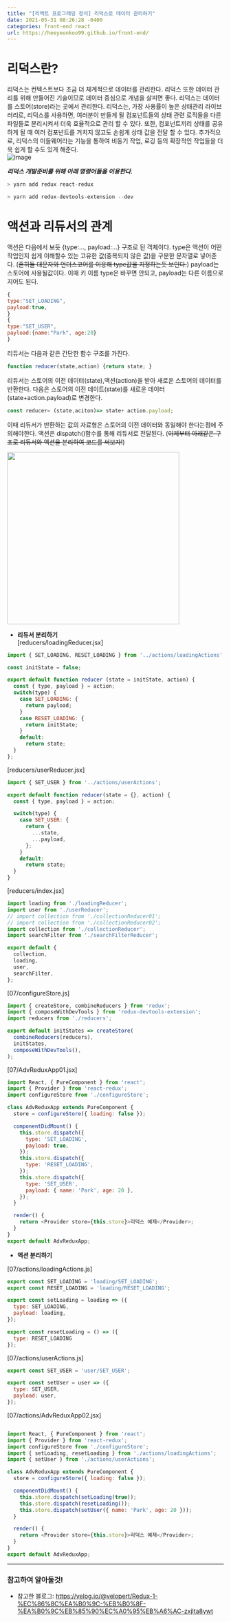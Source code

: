 ```yaml
---
title: "[리액트 프로그래밍 정석] 리덕스로 데이터 관리하기"
date: 2021-05-31 08:26:28 -0400
categories: front-end react
url: https://heeyeonkoo99.github.io/front-end/
---
```

# 리덕스란?
리덕스는 컨텍스트보다 조금 더 체계적으로 데이터를 관리한다. 리덕스 또한 데이터 관리를 위해 만들어진 기술이므로 데이터 중심으로 개념을 살피면 좋다. 리덕스는 데이터를 스토어(store)라는 곳에서 관리한다. 리덕스는, 가장 사용률이 높은 상태관리 라이브러리로, 리덕스를 사용하면, 여러분이 만들게 될 컴포넌트들의 상태 관련 로직들을 다른 파일들로 분리시켜서 더욱 효율적으로 관리 할 수 있다. 또한, 컴포넌트끼리 상태를 공유하게 될 때 여러 컴포넌트를 거치지 않고도 손쉽게 상태 값을 전달 할 수 있다.
추가적으로, 리덕스의 미들웨어라는 기능을 통하여 비동기 작업, 로깅 등의 확장적인 작업들을 더욱 쉽게 할 수도 있게 해준다.    
![image](https://user-images.githubusercontent.com/68431716/120169348-d0afb580-c23a-11eb-97ab-d32cd4915cf1.png)

__*리덕스 개발준비를 위해 아래 명령어들을 이용한다.*__
```javascript
> yarn add redux react-redux
```
```javascript
> yarn add redux-devtools-extension --dev
```
# 액션과 리듀서의 관계
액션은 다음에서 보듯 {type:..., payload:...} 구조로 된 객체이다. type은 액션이 어떤 작업인지 쉽게 이해할수 있는 고유한 값(중복되지 않은 값)을 구분한 문자열로 넣어준다. (~~흔히들 대문자와 언더스코어를 이용해 type값을 지정하는듯 보인다.~~) payload는 스토어에 사용될값이다. 이때 키 이름 type은 바꾸면 안되고, payload는 다른 이름으로 지어도 된다.
```javascript
{
type:"SET_LOADING",
payload:true,
}
{
type:"SET_USER",
payload:{name:"Park", age:20}
}
```
리듀서는 다음과 같은 간단한 함수 구조를 가진다. 
```javascript
function reducer(state,action) {return state; }
```
리듀서는 스토어의 이전 데이터(state),액션(action)을 받아 새로운 스토어의 데이터를 반환한다. 다음은 스토어의 이전 데이트(state)를 새로운 데이터(state+action.payload)로 변경한다.
```javascript
const reducer= (state,aciton)=> state+ action.payload;
```
이때 리듀서가 반환하는 값의 자료형은 스토어의 이전 데이터와 동일해야 한다는점에 주의해야한다. 액션은 dispatch()함수를 통해 리듀서로 전달된다. (~~이제부터 아래같은 구조로 리듀서와 액션을 분리하여 코드를 써보자!~~)

<img src = "https://user-images.githubusercontent.com/68431716/120173861-706f4280-c23f-11eb-8dc6-83c8d0521052.png" width="400px">

- __리듀서 분리하기__    
[reducers/loadingReducer.jsx]    

```javascript
import { SET_LOADING, RESET_LOADING } from '../actions/loadingActions';

const initState = false;

export default function reducer (state = initState, action) {
  const { type, payload } = action;
  switch(type) {
    case SET_LOADING: {
      return payload;
    }
    case RESET_LOADING: {
      return initState;
    }
    default:
      return state;
  }
};
```
[reducers/userReducer.jsx]    
```javascript
import { SET_USER } from '../actions/userActions';

export default function reducer(state = {}, action) {
  const { type, payload } = action;

  switch(type) {
    case SET_USER: {
      return {
        ...state,
        ...payload,
      };
    }
    default:
      return state;
  }
}
```
[reducers/index.jsx]    
```javascript
import loading from './loadingReducer';
import user from './userReducer';
// import collection from './collectionReducer01';
// import collection from './collectionReducer02';
import collection from './collectionReducer';
import searchFilter from './searchFilterReducer';

export default {
  collection,
  loading,
  user,
  searchFilter,
};
```
[07/configureStore.js]    
```javascript
import { createStore, combineReducers } from 'redux';
import { composeWithDevTools } from 'redux-devtools-extension';
import reducers from './reducers';

export default initStates => createStore(
  combineReducers(reducers),
  initStates,
  composeWithDevTools(),
);
```
[07/AdvReduxApp01.jsx]    
```javascript
import React, { PureComponent } from 'react';
import { Provider } from 'react-redux';
import configureStore from './configureStore';

class AdvReduxApp extends PureComponent {
  store = configureStore({ loading: false });

  componentDidMount() {
    this.store.dispatch({
      type: 'SET_LOADING',
      payload: true,
    });
    this.store.dispatch({
      type: 'RESET_LOADING',
    });
    this.store.dispatch({
      type: 'SET_USER',
      payload: { name: 'Park', age: 20 },
    });
  }

  render() {
    return <Provider store={this.store}>리덕스 예제</Provider>;
  }
}
export default AdvReduxApp;
```

- __액션 분리하기__      

[07/actions/loadingActions.js]    
```javascript
export const SET_LOADING = 'loading/SET_LOADING';
export const RESET_LOADING = 'loading/RESET_LOADING';

export const setLoading = loading => ({
  type: SET_LOADING,
  payload: loading,
});

export const resetLoading = () => ({
  type: RESET_LOADING
});
```
[07/actions/userActions.js]    
```javascript
export const SET_USER = 'user/SET_USER';

export const setUser = user => ({
  type: SET_USER,
  payload: user,
});
```
[07/actions/AdvReduxApp02.jsx]    
```javascript

import React, { PureComponent } from 'react';
import { Provider } from 'react-redux';
import configureStore from './configureStore';
import { setLoading, resetLoading } from './actions/loadingActions';
import { setUser } from './actions/userActions';

class AdvReduxApp extends PureComponent {
  store = configureStore({ loading: false });

  componentDidMount() {
    this.store.dispatch(setLoading(true));
    this.store.dispatch(resetLoading());
    this.store.dispatch(setUser({ name: 'Park', age: 20 }));
  }

  render() {
    return <Provider store={this.store}>리덕스 예제</Provider>;
  }
}
export default AdvReduxApp;
```



-------
### 참고하여 알아둘것!

* 참고한 블로그: <https://velog.io/@velopert/Redux-1-%EC%86%8C%EA%B0%9C-%EB%B0%8F-%EA%B0%9C%EB%85%90%EC%A0%95%EB%A6%AC-zxjlta8ywt>
        



[jekyll-docs]: https://jekyllrb.com/docs/home
[jekyll-gh]:   https://github.com/jekyll/jekyll
[jekyll-talk]: https://talk.jekyllrb.com/

